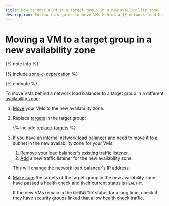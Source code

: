 ```yaml
---
title: How to move a VM to a target group in a new availability zone
description: Follow this guide to move VMs behind a {{ network-load-balancer-full-name }} network load balancer to a target group in a different availability zone.
---
```


# Moving a VM to a target group in a new availability zone


{% note info %}

{% include [zone-c-deprecation](../../_includes/vpc/zone-c-deprecation.md) %}

{% endnote %}

To move VMs behind a network load balancer to a target group in a different [availability zone](../../overview/concepts/geo-scope.md):

1. [Move](../../compute/operations/vm-control/vm-change-zone.md) your VMs to the new availability zone.
1. Replace [targets](../concepts/target-resources.md) in the target group:

   {% include [replace-targets](../../_includes/network-load-balancer/replace-targets.md) %}

1. If you have an [internal network load balancer](../concepts/specifics.md#nlb-int-routing) and need to move it to a subnet in the new availability zone for your VMs:

   1. [Remove](./listener-remove.md) your load balancer's existing traffic listener.
   1. [Add](./listener-add.md) a new traffic listener for the new availability zone.

   This will change the network load balancer's IP address.

1. [Make sure](../../network-load-balancer/operations/check-resource-health.md) the targets of the target group in the new availability zone have passed a [health check](../concepts/health-check.md) and their current status is `HEALTHY`.

   If the new VMs remain in the `UNHEALTHY` status for a long time, check if they have security groups linked that allow [health check](../concepts/health-check.md#target-statuses) traffic.

